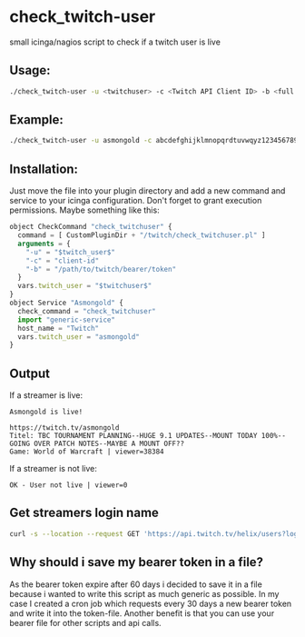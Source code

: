 # check_twitch-user
small icinga/nagios script to check if a twitch user is live

## Usage: 

```bash
./check_twitch-user -u <twitchuser> -c <Twitch API Client ID> -b <full path to bearer token>
```

## Example:

```bash
./check_twitch-user -u asmongold -c abcdefghijklmnopqrdtuvwqyz1234567890 -b /path/to/twitch/bearer/token
```

## Installation:
Just move the file into your plugin directory and add a new command and service to your icinga configuration. Don't forget to grant execution permissions. 
Maybe something like this: 
```javascript
object CheckCommand "check_twitchuser" {
  command = [ CustomPluginDir + "/twitch/check_twitchuser.pl" ]
  arguments = {
    "-u" = "$twitch_user$"
    "-c" = "client-id"
    "-b" = "/path/to/twitch/bearer/token"
  }
  vars.twitch_user = "$twitchuser$"
}
object Service "Asmongold" {
  check_command = "check_twitchuser"
  import "generic-service"
  host_name = "Twitch"
  vars.twitch_user = "asmongold"
}
```

## Output
If a streamer is live: 
```
Asmongold is live!

https://twitch.tv/asmongold
Titel: TBC TOURNAMENT PLANNING--HUGE 9.1 UPDATES--MOUNT TODAY 100%--GOING OVER PATCH NOTES--MAYBE A MOUNT OFF??
Game: World of Warcraft | viewer=38384
```
If a streamer is not live: 
```
OK - User not live | viewer=0
```

## Get streamers login name
```bash
curl -s --location --request GET 'https://api.twitch.tv/helix/users?login=<account name>' --header 'client-id: <client id>' --header 'Authorization: Bearer <token>'
```

## Why should i save my bearer token in a file? 
As the bearer token expire after 60 days i decided to save it in a file because i wanted to write this script as much generic as possible. 
In my case I created a cron job which requests every 30 days a new bearer token and write it into the token-file. Another benefit is that you can use your bearer file for other scripts and api calls. 
